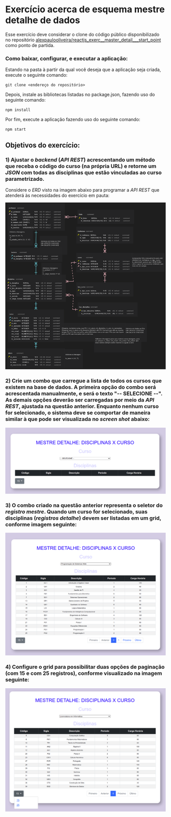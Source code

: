 # Exercício acerca de esquema mestre detalhe de dados

Esse exercício deve considerar o clone do código público disponibilizado no repositório [alexpaulooliveira/reactjs_exerc__master_detail___start_point](https://github.com/alexpaulooliveira/reactjs_exerc__master_detail___start_point) como ponto de partida. 

### Como baixar, configurar, e executar a aplicação:

Estando na pasta à partir da qual você deseja que a aplicação seja criada, execute o seguinte comando:

```
git clone <endereço do repositório>
```

Depois, instale as bibliotecas listadas no package.json, fazendo uso do seguinte comando:

```
npm install
```

Por fim, execute a aplicação fazendo uso do seguinte comando:


```
npm start
```

## Objetivos do exercício:

### 1) Ajustar o *backend* (*API REST*) acrescentando um método que receba o código do curso (na própria URL) e retorne um *JSON* com todas as disciplinas que estão vinculadas ao curso parametrizado.

Considere o *ERD* visto na imagem abaixo para programar a *API REST* que atenderá às necessidades do exercício em pauta:

![Drag Racing](./img/../src/img/erd.png)

### 2) Crie um combo que carregue a lista de todos os cursos que existem na base de dados. A primeira opção do combo será acrescentada manualmente, e será o texto "-- SELECIONE --". As demais opções deverão ser carregadas por meio da *API REST*, ajustada na questão anterior. Enquanto nenhum curso for selecionado, o sistema deve se comportar de maneira similar à que pode ser visualizada no *screen shot* abaixo:

![Drag Racing](./img/../src/img/sem_curso_selecionado.png)


### 3) O combo criado na questão anterior representa o seletor do *registro mestre*. Quando um curso for selecionado, suas disciplinas (*registros detalhe*) devem ser listadas em um grid, conforme imagem seguinte:

![Drag Racing](./img/../src/img/com_curso_selecionado.png)


### 4) Configure o grid para possibilitar duas opções de paginação (com 15 e com 25 registros), conforme visualizado na imagem seguinte:

![Drag Racing](./img/../src/img/paginacao.png)